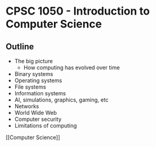 # CPSC 1050 - Introduction to Computer Science

## Outline

- The big picture
  - How computing has evolved over time
- Binary systems
- Operating systems
- File systems
- Information systems
- AI, simulations, graphics, gaming, etc
- Networks
- World Wide Web
- Computer security
- Limitations of computing

[[Computer Science]]

[//begin]: # "Autogenerated link references for markdown compatibility"
[computer-science]: computer-science "Computer Science"
[//end]: # "Autogenerated link references"
